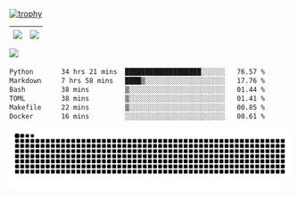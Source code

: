 [![trophy](https://github-profile-trophy.vercel.app/?username=ocss884&column=7)](https://github.com/ocss884)

| <img align="center" src="https://github-readme-stats.vercel.app/api?username=ocss884&show_icons=true&hide_border=true" /> | <img align="center" src="https://github-readme-streak-stats.herokuapp.com?user=ocss884&hide_border=true&date_format=M%20j%5B%2C%20Y%5D&ring=7EDDCF&fire=7EDDCF" /> |
| ------------------------------------------------------------ | ------------------------------------------------------------ |

![](https://komarev.com/ghpvc/?username=ocss884&color=brightgreen)

<!--START_SECTION:waka-->

```text
Python       34 hrs 21 mins  ███████████████████░░░░░░   76.57 %
Markdown     7 hrs 58 mins   ████▒░░░░░░░░░░░░░░░░░░░░   17.76 %
Bash         38 mins         ▒░░░░░░░░░░░░░░░░░░░░░░░░   01.44 %
TOML         38 mins         ▒░░░░░░░░░░░░░░░░░░░░░░░░   01.41 %
Makefile     22 mins         ▒░░░░░░░░░░░░░░░░░░░░░░░░   00.85 %
Docker       16 mins         ░░░░░░░░░░░░░░░░░░░░░░░░░   00.61 %
```

<!--END_SECTION:waka-->

<p align="center">
   <img src="https://github.com/ocss884/ocss884/blob/output/github-snake.svg" alt="snake">
</p>
